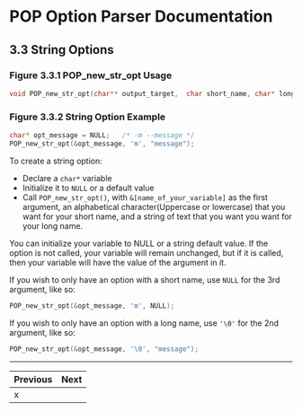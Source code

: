 # POP Option Parser Documentation

## 3.3 String Options

### **Figure 3.3.1 POP_new_str_opt Usage**
```c
void POP_new_str_opt(char** output_target,	char short_name, char* long_name);
```

### **Figure 3.3.2 String Option Example**

```c
char* opt_message = NULL;	/* -m --message */
POP_new_str_opt(&opt_message, 'm', "message");
```

To create a string option:
 - Declare a `char*` variable
 - Initialize it to `NULL` or a default value
 - Call `POP_new_str_opt()`, with `&[name_of_your_variable]` as the first argument, an alphabetical character(Uppercase or lowercase) that you want for your short name, and a string of text that you want you want for your long name.

You can initialize your variable to NULL or a string default value. If the option is not called, your variable will remain unchanged, but if it is called, then your variable will have the value of the argument in it.

If you wish to only have an option with a short name, use `NULL` for the 3rd argument, like so:
```c
POP_new_str_opt(&opt_message, 'm', NULL);
```
If you wish to only have an option with a long name, use `'\0'` for the 2nd argument, like so:
```c
POP_new_str_opt(&opt_message, '\0', "message");
```

---

Previous	          | Next
--------------------- | --------------------------------------------------
x                     |
